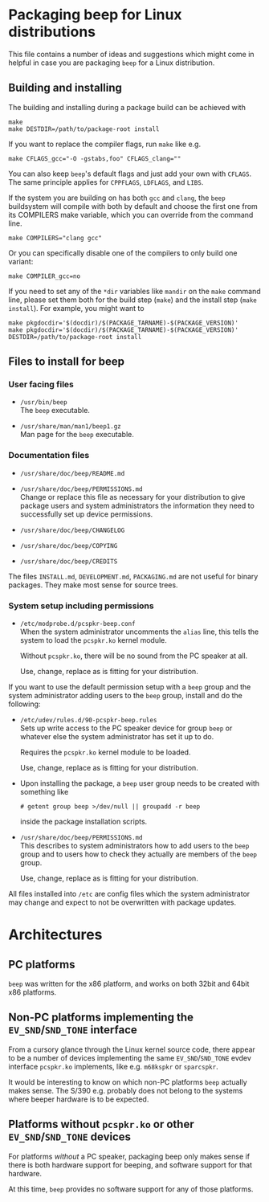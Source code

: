Packaging beep for Linux distributions
======================================

This file contains a number of ideas and suggestions which might come
in helpful in case you are packaging `beep` for a Linux distribution.


Building and installing
-----------------------

The building and installing during a package build can be achieved with

    make
    make DESTDIR=/path/to/package-root install

If you want to replace the compiler flags, run `make` like e.g.

    make CFLAGS_gcc="-O -gstabs,foo" CFLAGS_clang=""

You can also keep `beep`'s default flags and just add your own with
`CFLAGS`. The same principle applies for `CPPFLAGS`, `LDFLAGS`, and
`LIBS`.

If the system you are building on has both `gcc` and `clang`, the
`beep` buildsystem will compile with both by default and choose the
first one from its COMPILERS make variable, which you can override
from the command line.

    make COMPILERS="clang gcc"

Or you can specifically disable one of the compilers to only build one
variant:

    make COMPILER_gcc=no

If you need to set any of the `*dir` variables like `mandir` on the
`make` command line, please set them both for the build step (`make`)
and the install step (`make install`). For example, you might want to

    make pkgdocdir='$(docdir)/$(PACKAGE_TARNAME)-$(PACKAGE_VERSION)'
    make pkgdocdir='$(docdir)/$(PACKAGE_TARNAME)-$(PACKAGE_VERSION)' DESTDIR=/path/to/package-root install


Files to install for beep
-------------------------

### User facing files

  * `/usr/bin/beep`  
    The `beep` executable.

  * `/usr/share/man/man1/beep1.gz`  
    Man page for the `beep` executable.


### Documentation files

  * `/usr/share/doc/beep/README.md`  

  * `/usr/share/doc/beep/PERMISSIONS.md`  
    Change or replace this file as necessary for your distribution to
    give package users and system administrators the information
    they need to successfully set up device permissions.

  * `/usr/share/doc/beep/CHANGELOG`  

  * `/usr/share/doc/beep/COPYING`  

  * `/usr/share/doc/beep/CREDITS`  

The files `INSTALL.md`, `DEVELOPMENT.md`, `PACKAGING.md` are not
useful for binary packages.  They make most sense for source trees.


### System setup including permissions

  * `/etc/modprobe.d/pcspkr-beep.conf`  
    When the system administrator uncomments the `alias` line, this
    tells the system to load the `pcspkr.ko` kernel module.

    Without `pcspkr.ko`, there will be no sound from the PC speaker
    at all.

    Use, change, replace as is fitting for your distribution.

If you want to use the default permission setup with a `beep` group
and the system administrator adding users to the `beep` group, install
and do the following:

  * `/etc/udev/rules.d/90-pcspkr-beep.rules`  
    Sets up write access to the PC speaker device for group `beep` or
    whatever else the system administrator has set it up to do.

    Requires the `pcspkr.ko` kernel module to be loaded.

    Use, change, replace as is fitting for your distribution.

  * Upon installing the package, a `beep` user group needs to be
    created with something like

        # getent group beep >/dev/null || groupadd -r beep

    inside the package installation scripts.

  * `/usr/share/doc/beep/PERMISSIONS.md`  
    This describes to system administrators how to add
    users to the `beep` group and to users how to check
    they actually are members of the `beep` group.

    Use, change, replace as is fitting for your distribution.

All files installed into `/etc` are config files which the system
administrator may change and expect to not be overwritten with
package updates.


Architectures
=============

PC platforms
------------

`beep` was written for the x86 platform, and works on both 32bit
and 64bit x86 platforms.


Non-PC platforms implementing the `EV_SND`/`SND_TONE` interface
---------------------------------------------------------------

From a cursory glance through the Linux kernel source code, there
appear to be a number of devices implementing the same
`EV_SND`/`SND_TONE` evdev interface `pcspkr.ko` implements, like
e.g. `m68kspkr` or `sparcspkr`.

It would be interesting to know on which non-PC platforms `beep`
actually makes sense.  The S/390 e.g. probably does not belong to
the systems where beeper hardware is to be expected.


Platforms without `pcspkr.ko` or other `EV_SND`/`SND_TONE` devices
------------------------------------------------------------------

For platforms *without* a PC speaker, packaging beep only makes sense
if there is both hardware support for beeping, and software support
for that hardware.

At this time, `beep` provides no software support for any of those
platforms.
